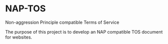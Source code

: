 # NAP-TOS
Non-aggression Principle compatible Terms of Service

The purpose of this project is to develop an NAP compatible TOS document for websites.
